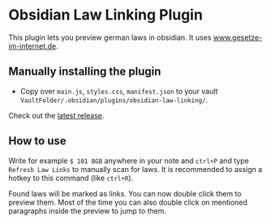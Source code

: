 # Obsidian Law Linking Plugin

This plugin lets you preview german laws in obsidian. It uses www.gesetze-im-internet.de.

## Manually installing the plugin

- Copy over `main.js`, `styles.css`, `manifest.json` to your vault `VaultFolder/.obsidian/plugins/obsidian-law-linking/`.

Check out the [latest release](https://github.com/LaPeSi/obsidian-law-linking/releases/latest).

## How to use
Write for example `$ 101 BGB` anywhere in your note and `ctrl+P` and type `Refresh Law Links` to manually scan for laws.
It is recommended to assign a hotkey to this command (like `ctrl+R`).

Found laws will be marked as links. You can now double click them to preview them.
Most of the time you can also double click on mentioned paragraphs inside the preview to jump to them.
